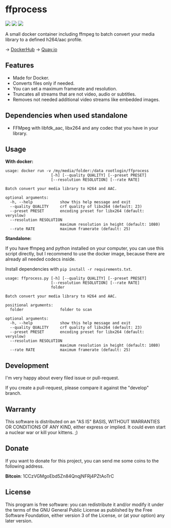 # ffprocess

[![](https://images.microbadger.com/badges/image/rootlogin/ffprocess.svg)](https://microbadger.com/images/rootlogin/ffprocess "Get your own image badge on microbadger.com") [![](https://images.microbadger.com/badges/version/rootlogin/ffprocess.svg)](https://microbadger.com/images/rootlogin/ffprocess "Get your own version badge on microbadger.com") [![](https://images.microbadger.com/badges/commit/rootlogin/ffprocess.svg)](https://microbadger.com/images/rootlogin/ffprocess "Get your own commit badge on microbadger.com")

A small docker container including ffmpeg to batch convert your media library to a defined h264/aac profile.

-> [DockerHub](https://hub.docker.com/r/rootlogin/ffprocess/)
-> [Quay.io](https://quay.io/repository/rootlogin/ffprocess)

## Features

 * Made for Docker.
 * Converts files only if needed.
 * You can set a maximum framerate and resolution.
 * Truncates all streams that are not video, audio or subtitles.
 * Removes not needed additional video streams like embedded images.
 
## Dependencies when used standalone
   
 * FFMpeg with libfdk_aac, libx264 and any codec that you have in your library.

## Usage

**With docker:**

```
usage: docker run -v /my/media/folder:/data rootlogin/ffprocess
                    [-h] [--quality QUALITY] [--preset PRESET]
                    [--resolution RESOLUTION] [--rate RATE]

Batch convert your media library to H264 and AAC.

optional arguments:
  -h, --help            show this help message and exit
  --quality QUALITY     crf quality of libx264 (default: 23)
  --preset PRESET       encoding preset for libx264 (default: veryslow)
  --resolution RESOLUTION
                        maximum resolution in height (default: 1080)
  --rate RATE           maximum framerate (default: 25)
```

**Standalone:**

If you have ffmpeg and python installed on your computer, you can use this script directly, but I recommend to use the docker image, because there are already all needed codecs inside.

Install dependencies with `pip install -r requirements.txt`.

```
usage: ffprocess.py [-h] [--quality QUALITY] [--preset PRESET]
                    [--resolution RESOLUTION] [--rate RATE]
                    folder

Batch convert your media library to H264 and AAC.

positional arguments:
  folder                folder to scan

optional arguments:
  -h, --help            show this help message and exit
  --quality QUALITY     crf quality of libx264 (default: 23)
  --preset PRESET       encoding preset for libx264 (default: veryslow)
  --resolution RESOLUTION
                        maximum resolution in height (default: 1080)
  --rate RATE           maximum framerate (default: 25)
```

## Development

I'm very happy about every filed issue or pull-request.

If you create a pull-request, please compare it against the "develop" branch.

## Warranty

This software is distributed on an "AS IS" BASIS, WITHOUT WARRANTIES OR CONDITIONS OF ANY KIND, either express or implied. It could even start a nuclear war or kill your kittens. ;)

## Donate

If you want to donate for this project, you can send me some coins to the following address.

**Bitcoin**: 1CCzVGMgoEbd5Zn84QnqjNFRj4PZtAoTrC

## License

This program is free software: you can redistribute it and/or modify it under the terms of the GNU General Public License as published by the Free Software Foundation, either version 3 of the License, or (at your option) any later version.